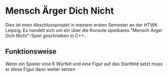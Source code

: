 # Mensch Ärger Dich Nicht

Dies ist mein Abschlussprojekt in meinem ersten Semester an der HTWK Leipzig. Es handelt sich um ein über die Konsole spielbares "Mensch Ärger Dich Nicht"-Spiel geschrieben in C++.

## Funktionsweise

Wenn ein Spieler eine 6 Würfelt und eine Figur auf das Startfeld setzt muss er diese Figur dann weiter setzen